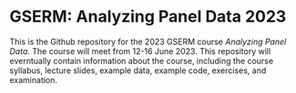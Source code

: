 # GSERM: Analyzing Panel Data 2023

This is the Github repository for the 2023 GSERM course *Analyzing Panel Data*. The course will meet from 12-16 June 2023. This repository will everntually contain information about the course, including the course syllabus, lecture slides, example data, example code, exercises, and examination.
